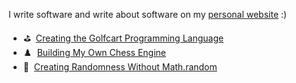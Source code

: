 I write software and write about software on my [personal website](https://healeycodes.com/) :)

- ⛳ &nbsp;[Creating the Golfcart Programming Language](https://healeycodes.com/creating-the-golfcart-programming-language/) 
- ♟️ &nbsp;[Building My Own Chess Engine](https://healeycodes.com/building-my-own-chess-engine/)
- 🎲 &nbsp;[Creating Randomness Without Math.random](https://healeycodes.com/creating-randomness/)
